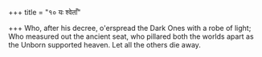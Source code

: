 +++
title = "१० यः श्वेताँ"

+++
Who, after his decree, o'erspread the Dark Ones with a robe of light;  
     Who measured out the ancient seat, who pillared both the worlds apart as the Unborn supported heaven. Let all the others die away.
